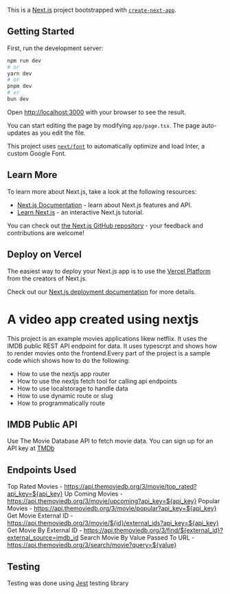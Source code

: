 <!-- @format -->

This is a [Next.js](https://nextjs.org/) project bootstrapped with [`create-next-app`](https://github.com/vercel/next.js/tree/canary/packages/create-next-app).

## Getting Started

First, run the development server:

```bash
npm run dev
# or
yarn dev
# or
pnpm dev
# or
bun dev
```

Open [http://localhost:3000](http://localhost:3000) with your browser to see the result.

You can start editing the page by modifying `app/page.tsx`. The page auto-updates as you edit the file.

This project uses [`next/font`](https://nextjs.org/docs/basic-features/font-optimization) to automatically optimize and load Inter, a custom Google Font.

## Learn More

To learn more about Next.js, take a look at the following resources:

- [Next.js Documentation](https://nextjs.org/docs) - learn about Next.js features and API.
- [Learn Next.js](https://nextjs.org/learn) - an interactive Next.js tutorial.

You can check out [the Next.js GitHub repository](https://github.com/vercel/next.js/) - your feedback and contributions are welcome!

## Deploy on Vercel

The easiest way to deploy your Next.js app is to use the [Vercel Platform](https://vercel.com/new?utm_medium=default-template&filter=next.js&utm_source=create-next-app&utm_campaign=create-next-app-readme) from the creators of Next.js.

Check out our [Next.js deployment documentation](https://nextjs.org/docs/deployment) for more details.

# A video app created using nextjs

This project is an example movies applications likew netflix. It uses the IMDB public REST API endpoint for data.
It uses typescrpt and shows how to render movies onto the frontend.Every part of the project is a sample code which shows how to do the following:

- How to use the nextjs app router
- How to use the nextjs fetch tool for calling api endpoints
- How to use localstorage to handle data
- How to use dynamic route or slug
- How to programmatically route

## IMDB Public API

Use The Movie Database API to fetch movie data. You can sign up for an API key at [TMDb](https://www.themoviedb.org/)

## Endpoints Used

Top Rated Movies - https://api.themoviedb.org/3/movie/top_rated?api_key=${api_key}
Up Coming Movies - https://api.themoviedb.org/3/movie/upcoming?api_key=${api_key}
Popular Movies - https://api.themoviedb.org/3/movie/popular?api_key=${api_key}
Get Movie External ID - https://api.themoviedb.org/3/movie/${id}/external_ids?api_key=${api_key}
Get Movie By External ID - https://api.themoviedb.org/3/find/${external_id}?external_source=imdb_id
Search Movie By Value Passed To URL - https://api.themoviedb.org/3/search/movie?query=${value}

## Testing

Testing was done using [Jest](https://jestjs.io/docs/tutorial-react) testing library
